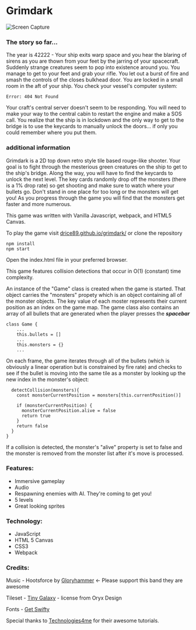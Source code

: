 # Grimdark

![Screen Capture](https://media1.giphy.com/media/Q8ChyylVsKBQhWxws4/giphy.gif)

### The story so far...

The year is 42222 - Your ship exits warp space and you hear the blaring of sirens as you are thown from your feet by the jarring of your spacecraft. Suddenly strange creatures seem to pop into existence around you. You manage to get to your feet and grab your rifle. You let out a burst of fire and smash the controls of the closes bulkhead door. You are locked in a small room in the aft of your ship. You check your vessel's computer system:

    Error: 404 Not Found

Your craft's central server doesn't seem to be responding. You will need to make your way to the central cabin to restart the engine and make a SOS call. You realize that the ship is in lockdown and the only way to get to the bridge is to use the keycards to manually unlock the doors... if only you could remember where you put them.

### additional information

Grimdark is a 2D top down retro style tile based rouge-like shooter. Your goal is to fight through the mesterious green creatures on the ship to get to the ship's bridge. Along the way, you will have to find the keycards to unlock the next level. The key cards randomly drop off the monsters (there is a 1% drop rate) so get shooting and make sure to watch where your bullets go. Don't stand in one place for too long or the monsters will get you! As you progress through the game you will find that the monsters get faster and more numerous.

This game was written with Vanilla Javascript, webpack, and HTML5 Canvas.

To play the game visit [drice89.github.io/grimdark/](drice89.github.io/grimdark/) or clone the repository

    npm install
    npm start

Open the index.html file in your preferred browser.

This game features collision detections that occur in O(1) (constant) time complexity.

An instance of the "Game" class is created when the game is started. That object carries the "monsters" propety which is an object containing all of the monster objects. The key value of each moster represents their current position as an index on the game map. The game class also contains an array of all bullets that are generated when the player presses the ***spacebar*** 

    class Game {
        ...
        this.bullets = []
        ...
        this.monsters = {}
        ...

On each frame, the game iterates through all of the bullets (which is obviously a linear operation but is constrained by fire rate) and checks to see if the bullet is moving into the same tile as a monster by looking up the new index in the monster's object:

      detectCollision(monsters){
        const monsterCurrentPosition = monsters[this.currentPosition()]

        if (monsterCurrentPosition) {
          monsterCurrentPosition.alive = false
          return true
        }
        return false
      }
    }

If a collision is detected, the monster's "alive" property is set to false and the monster is removed from the monster list after it's move is processed.

### Features:
 - Immersive gameplay
 - Audio
 - Respawning enemies with AI. They're coming to get you!
 - 5 levels
 - Great looking sprites
 
 ### Technology:
 - JavaScript
 - HTML 5 Canvas
 - CSS3
 - Webpack

### Credits:
Music - Hootsforce by [Gloryhammer](https://gloryhammer.com/) <- Please support this band they are awesome

Tileset - [Tiny Galaxy](https://www.oryxdesignlab.com/tinygalaxy) - license from Oryx Design

Fonts - [Get Swifty](https://fontmeme.com/fonts/get-schwifty-font/)

Special thanks to [Technologies4me](https://www.youtube.com/channel/UCHpHBzk4fz3oeQ31hmCreGg) for their awesome tutorials.
